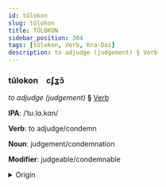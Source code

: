 ```yaml
---
id: tûlokon
slug: tûlokon
title: TÛLOKON
sidebar_position: 304
tags: [tûlokon, Verb, Kra-Dai]
description: to adjudge (judgement) § Verb
---
```


### tûlokon&emsp;<span kind="abugida">cʄʓɔ̃</span>

*to adjudge (judgement)* **§** [Verb](../../tags/Verb)

**IPA**: /ˈtu.lɑ.kɑn/

**Verb**: to adjudge/condemn

**Noun**: judgement/condemnation

**Modifier**: judgeable/condemnable

<details>
    <summary>Origin</summary>
    Thai ตุลาการ dtù-laa-gaan /tu˨˩.laː˧.kaːn˧/<br/>
    <em>Kra-Dai Language Family</em>
</details>